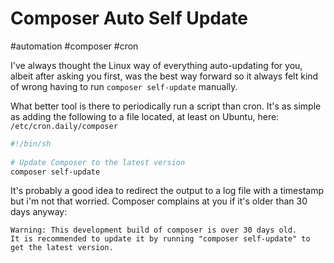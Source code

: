 # Composer Auto Self Update

#automation
#composer
#cron

I've always thought the Linux way of everything auto-updating for you, albeit after asking you first, was the best way forward so it always felt kind of wrong having to run `composer self-update` manually.

What better tool is there to periodically run a script than cron. It's as simple as adding the following to a file located, at least on Ubuntu, here: `/etc/cron.daily/composer`

```bash
#!/bin/sh
    
# Update Composer to the latest version
composer self-update
```

It's probably a good idea to redirect the output to a log file with a timestamp but i'm not that worried. Composer complains at you if it's older than 30 days anyway:

```
Warning: This development build of composer is over 30 days old.
It is recommended to update it by running "composer self-update" to get the latest version.
```